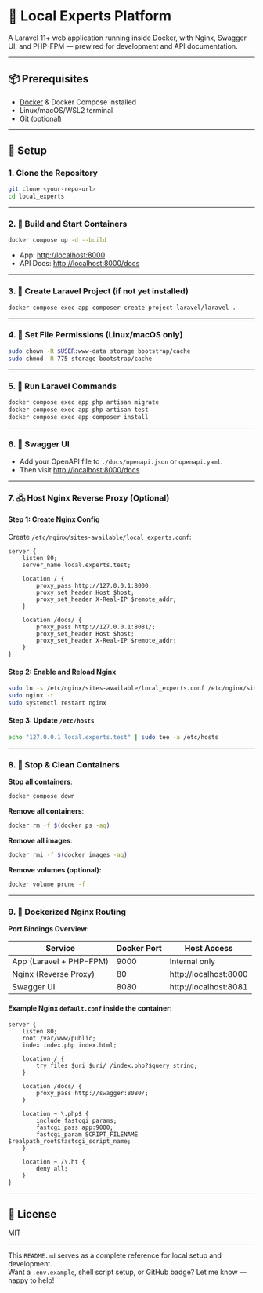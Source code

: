# 🚀 Local Experts Platform

A Laravel 11+ web application running inside Docker, with Nginx, Swagger UI, and PHP-FPM — prewired for development and API documentation.

---

## 📦 Prerequisites

- [Docker](https://www.docker.com/products/docker-desktop) & Docker Compose installed  
- Linux/macOS/WSL2 terminal  
- Git (optional)

---

## 🧰 Setup

### 1. Clone the Repository

```bash
git clone <your-repo-url>
cd local_experts
```

---

### 2. 🐋 Build and Start Containers

```bash
docker compose up -d --build
```

- App: [http://localhost:8000](http://localhost:8000)  
- API Docs: [http://localhost:8000/docs](http://localhost:8000/docs)

---

### 3. 🎯 Create Laravel Project (if not yet installed)

```bash
docker compose exec app composer create-project laravel/laravel .
```

---

### 4. 🔧 Set File Permissions (Linux/macOS only)

```bash
sudo chown -R $USER:www-data storage bootstrap/cache
sudo chmod -R 775 storage bootstrap/cache
```

---

### 5. 🧠 Run Laravel Commands

```bash
docker compose exec app php artisan migrate
docker compose exec app php artisan test
docker compose exec app composer install
```

---

### 6. 📘 Swagger UI

- Add your OpenAPI file to `./docs/openapi.json` or `openapi.yaml`.
- Then visit [http://localhost:8000/docs](http://localhost:8000/docs)

---

### 7. 🖧 Host Nginx Reverse Proxy (Optional)

#### Step 1: Create Nginx Config

Create `/etc/nginx/sites-available/local_experts.conf`:

```nginx
server {
    listen 80;
    server_name local.experts.test;

    location / {
        proxy_pass http://127.0.0.1:8000;
        proxy_set_header Host $host;
        proxy_set_header X-Real-IP $remote_addr;
    }

    location /docs/ {
        proxy_pass http://127.0.0.1:8081/;
        proxy_set_header Host $host;
        proxy_set_header X-Real-IP $remote_addr;
    }
}
```

#### Step 2: Enable and Reload Nginx

```bash
sudo ln -s /etc/nginx/sites-available/local_experts.conf /etc/nginx/sites-enabled/
sudo nginx -t
sudo systemctl restart nginx
```

#### Step 3: Update `/etc/hosts`

```bash
echo "127.0.0.1 local.experts.test" | sudo tee -a /etc/hosts
```

---

### 8. 🛑 Stop & Clean Containers

**Stop all containers**:

```bash
docker compose down
```

**Remove all containers**:

```bash
docker rm -f $(docker ps -aq)
```

**Remove all images**:

```bash
docker rmi -f $(docker images -aq)
```

**Remove volumes (optional):**

```bash
docker volume prune -f
```

---

### 9. 🧼 Dockerized Nginx Routing

**Port Bindings Overview:**

| Service               | Docker Port | Host Access            |
|------------------------|-------------|-------------------------|
| App (Laravel + PHP-FPM) | 9000        | Internal only           |
| Nginx (Reverse Proxy)  | 80          | http://localhost:8000   |
| Swagger UI             | 8080        | http://localhost:8081   |

#### Example Nginx `default.conf` inside the container:

```nginx
server {
    listen 80;
    root /var/www/public;
    index index.php index.html;

    location / {
        try_files $uri $uri/ /index.php?$query_string;
    }

    location /docs/ {
        proxy_pass http://swagger:8080/;
    }

    location ~ \.php$ {
        include fastcgi_params;
        fastcgi_pass app:9000;
        fastcgi_param SCRIPT_FILENAME $realpath_root$fastcgi_script_name;
    }

    location ~ /\.ht {
        deny all;
    }
}
```

---

## 🤝 License

MIT

---

This `README.md` serves as a complete reference for local setup and development.  
Want a `.env.example`, shell script setup, or GitHub badge? Let me know — happy to help!